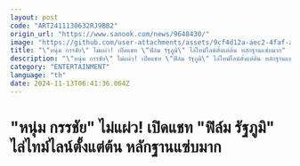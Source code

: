 ```yaml
---
layout: post
code: "ART2411130632RJ9BB2"
origin_url: "https://www.sanook.com/news/9648430/"
image: "https://github.com/user-attachments/assets/9cf4d12a-aec2-4faf-a54e-26adda339708"
title: "\"หนุ่ม กรรชัย\" ไม่แผ่ว! เปิดแชท \"ฟิล์ม รัฐภูมิ\" ไล่ไทม์ไลน์ตั้งแต่ต้น หลักฐานแซ่บมาก"
description: "\"หนุ่ม กรรชัย\" ไม่แผ่ว! เปิดแชท \"ฟิล์ม รัฐภูมิ\" ไล่ไทม์ไลน์ตั้งแต่ต้น หลักฐานแซ่บมาก"
category: "ENTERTAINMENT"
language: "th"
date: 2024-11-13T06:41:36.064Z
---
```


# "หนุ่ม กรรชัย" ไม่แผ่ว! เปิดแชท "ฟิล์ม รัฐภูมิ" ไล่ไทม์ไลน์ตั้งแต่ต้น หลักฐานแซ่บมาก